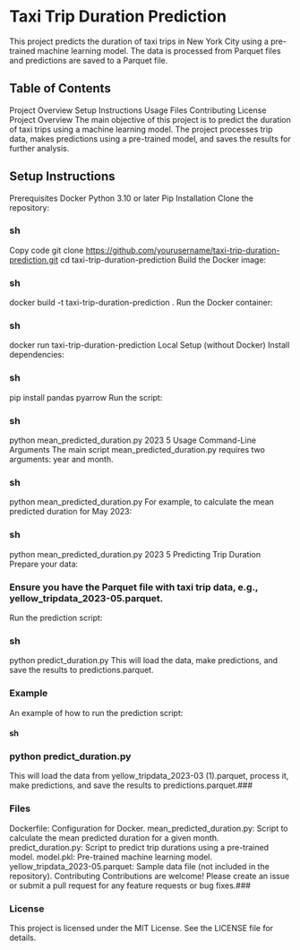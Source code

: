 # Taxi Trip Duration Prediction
This project predicts the duration of taxi trips in New York City using a pre-trained machine learning model. The data is processed from Parquet files and predictions are saved to a Parquet file.

## Table of Contents
Project Overview
Setup Instructions
Usage
Files
Contributing
License
Project Overview
The main objective of this project is to predict the duration of taxi trips using a machine learning model. The project processes trip data, makes predictions using a pre-trained model, and saves the results for further analysis.

## Setup Instructions
Prerequisites
Docker
Python 3.10 or later
Pip
Installation
Clone the repository:

###  sh
Copy code
git clone https://github.com/yourusername/taxi-trip-duration-prediction.git
cd taxi-trip-duration-prediction
Build the Docker image:

### sh

docker build -t taxi-trip-duration-prediction .
Run the Docker container:

###  sh

docker run taxi-trip-duration-prediction
Local Setup (without Docker)
Install dependencies:

### sh

pip install pandas pyarrow
Run the script:

###  sh

python mean_predicted_duration.py 2023 5
Usage
Command-Line Arguments
The main script mean_predicted_duration.py requires two arguments: year and month.

### sh
 
python mean_predicted_duration.py <year> <month>
For example, to calculate the mean predicted duration for May 2023:

### sh

python mean_predicted_duration.py 2023 5
Predicting Trip Duration
Prepare your data:

### Ensure you have the Parquet file with taxi trip data, e.g., yellow_tripdata_2023-05.parquet.

Run the prediction script:

### sh

python predict_duration.py
This will load the data, make predictions, and save the results to predictions.parquet.

### Example
An example of how to run the prediction script:

#### sh

### python predict_duration.py
This will load the data from yellow_tripdata_2023-03 (1).parquet, process it, make predictions, and save the results to predictions.parquet.###

### Files
Dockerfile: Configuration for Docker.
mean_predicted_duration.py: Script to calculate the mean predicted duration for a given month.
predict_duration.py: Script to predict trip durations using a pre-trained model.
model.pkl: Pre-trained machine learning model.
yellow_tripdata_2023-05.parquet: Sample data file (not included in the repository).
Contributing
Contributions are welcome! Please create an issue or submit a pull request for any feature requests or bug fixes.###

### License
This project is licensed under the MIT License. See the LICENSE file for details.

